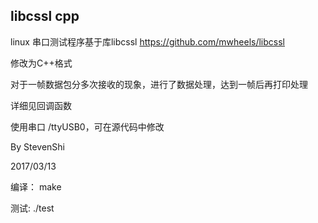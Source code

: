 libcssl cpp
-------------

linux 串口测试程序基于库libcssl https://github.com/mwheels/libcssl

修改为C++格式

对于一帧数据包分多次接收的现象，进行了数据处理，达到一帧后再打印处理

详细见回调函数

使用串口 /ttyUSB0，可在源代码中修改

By StevenShi 

2017/03/13

编译：
 make 

测试:
 ./test



